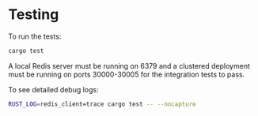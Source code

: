 Testing
=======

To run the tests:

```bash
cargo test
```

A local Redis server must be running on 6379 and a clustered deployment must be running on ports 30000-30005 for the integration tests to pass.

To see detailed debug logs:

```bash
RUST_LOG=redis_client=trace cargo test -- --nocapture
```